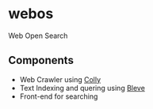# webos
Web Open Search

## Components

- Web Crawler using [Colly](https://github.com/gocolly/colly)
- Text Indexing and quering using [Bleve](https://github.com/blevesearch/bleve)
- Front-end for searching
